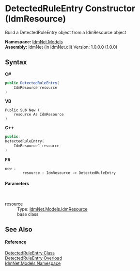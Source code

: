 # DetectedRuleEntry Constructor (IdmResource)
 

Build a DetectedRuleEntry object from a IdmResource object

**Namespace:**&nbsp;<a href="N_IdmNet_Models">IdmNet.Models</a><br />**Assembly:**&nbsp;IdmNet (in IdmNet.dll) Version: 1.0.0.0 (1.0.0)

## Syntax

**C#**<br />
``` C#
public DetectedRuleEntry(
	IdmResource resource
)
```

**VB**<br />
``` VB
Public Sub New ( 
	resource As IdmResource
)
```

**C++**<br />
``` C++
public:
DetectedRuleEntry(
	IdmResource^ resource
)
```

**F#**<br />
``` F#
new : 
        resource : IdmResource -> DetectedRuleEntry
```


#### Parameters
&nbsp;<dl><dt>resource</dt><dd>Type: <a href="T_IdmNet_Models_IdmResource">IdmNet.Models.IdmResource</a><br />base class</dd></dl>

## See Also


#### Reference
<a href="T_IdmNet_Models_DetectedRuleEntry">DetectedRuleEntry Class</a><br /><a href="Overload_IdmNet_Models_DetectedRuleEntry__ctor">DetectedRuleEntry Overload</a><br /><a href="N_IdmNet_Models">IdmNet.Models Namespace</a><br />